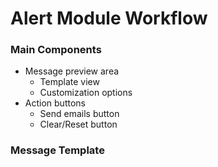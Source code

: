 # Alert Module Workflow


### Main Components
- Message preview area
  - Template view
  - Customization options
- Action buttons
  - Send emails button
  - Clear/Reset button



### Message Template
